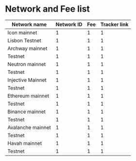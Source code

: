 # Network and Fee list

| Network name | Network ID | Fee | Tracker link |
| --- | --- | --- | --- |
| Icon mainnet |1  |1  |1  |
| Lisbon Testnet | 1  |1  |1  |
| Archway mainnet  |1  |1  |1  |
| Testnet  |1  |1  |1  |
| Neutron mainnet  |1  |1  |1  |
| Testnet  |1  |1  |1  |
| Injective Mainnet  |1  |1  |1  |
| Testnet  |1  |1  |1  |
| Ethereum mainnet  |1  |1  |1  |
| Testnet  |1  |1  |1  |
| Binance mainnet  |1  |1  |1  |
| Testnet  |1  |1  |1  |
| Avalanche mainnet  |1  |1  |1  |
| Testnet  |1  |1  |1  |
| Havah mainnet  |1  |1  |1  |
| Testnet     |1  |1  |1  |
